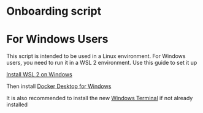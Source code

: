 # Onboarding script

# For Windows Users

This script is intended to be used in a Linux environment. For Windows users, you need to run it in a WSL 2 environment. Use this guide to set it up

[Install WSL 2 on Windows](https://learn.microsoft.com/it-it/windows/wsl/install-manual)

Then install [Docker Desktop for Windows](https://desktop.docker.com/win/main/amd64/Docker%20Desktop%20Installer.exe)

It is also recommended to install the new [Windows Terminal](https://learn.microsoft.com/it-it/windows/terminal/install) if not already installed


